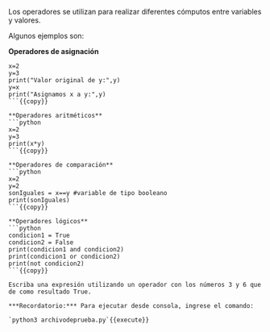 

Los operadores se utilizan para realizar diferentes cómputos entre variables y valores.

Algunos ejemplos son:

**Operadores de asignación**
```python>
x=2
y=3
print("Valor original de y:",y)
y=x
print("Asignamos x a y:",y)
```{{copy}}

**Operadores aritméticos**
```python
x=2
y=3
print(x*y)
```{{copy}}

**Operadores de comparación**
```python
x=2
y=2
sonIguales = x==y #variable de tipo booleano
print(sonIguales)
```{{copy}}

**Operadores lógicos**
```python
condicion1 = True
condicion2 = False
print(condicion1 and condicion2) 
print(condicion1 or condicion2) 
print(not condicion2)
```{{copy}}

Escriba una expresión utilizando un operador con los números 3 y 6 que de como resultado True.

***Recordatorio:*** Para ejecutar desde consola, ingrese el comando:

`python3 archivodeprueba.py`{{execute}}
